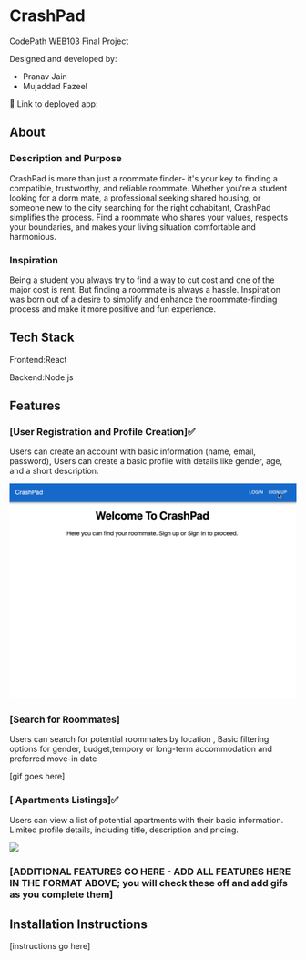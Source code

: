 # CrashPad

CodePath WEB103 Final Project

Designed and developed by:
<ul>
<li>Pranav Jain
</li>
<li>Mujaddad Fazeel</li>
</ul>


🔗 Link to deployed app:

## About

### Description and Purpose

CrashPad is more than just a roommate finder- it's your key to finding a compatible, trustworthy, and reliable roommate. Whether you're a student looking for a dorm mate, a professional seeking shared housing, or someone new to the city searching for the right cohabitant, CrashPad simplifies the process. Find a roommate who shares your values, respects your boundaries, and makes your living situation comfortable and harmonious.

### Inspiration

Being a student you always try to find a way to cut cost and one of the major cost is rent. But finding a roommate is always a hassle. Inspiration was born out of a desire to simplify and enhance the roommate-finding process and make it more positive and fun experience.  

## Tech Stack

Frontend:React

Backend:Node.js

## Features

### [User Registration and Profile Creation]✅

Users can create an account with basic information (name, email, password),
Users can create a basic profile with details like gender, age, and a short description.

<img src="./planning/images/profilecreation.gif">

### [Search for Roommates]

Users can search for potential roommates by location ,
Basic filtering options for gender, budget,tempory or long-term accommodation and preferred move-in date

[gif goes here]

### [ Apartments Listings]✅

Users can view a list of potential apartments with their basic information.
Limited profile details, including title, description and pricing.


<img src="./planning/images/apartmentListing.gif">

### [ADDITIONAL FEATURES GO HERE - ADD ALL FEATURES HERE IN THE FORMAT ABOVE; you will check these off and add gifs as you complete them]

## Installation Instructions

[instructions go here]
